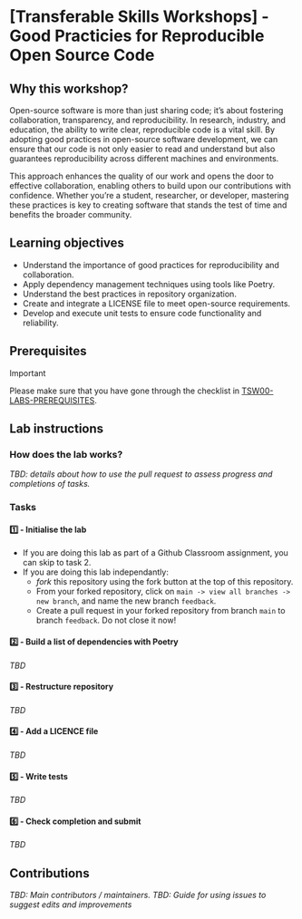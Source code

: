 # [Transferable Skills Workshops] - Good Practicies for Reproducible Open Source Code

## Why this workshop?
Open-source software is more than just sharing code; it’s about fostering collaboration, transparency, and reproducibility. In research, industry, and education, the ability to write clear, reproducible code is a vital skill. By adopting good practices in open-source software development, we can ensure that our code is not only easier to read and understand but also guarantees reproducibility across different machines and environments.

This approach enhances the quality of our work and opens the door to effective collaboration, enabling others to build upon our contributions with confidence. Whether you’re a student, researcher, or developer, mastering these practices is key to creating software that stands the test of time and benefits the broader community.

## Learning objectives

* Understand the importance of good practices for reproducibility and collaboration.
* Apply dependency management techniques using tools like Poetry.
* Understand the best practices in repository organization.
* Create and integrate a LICENSE file to meet open-source requirements.
* Develop and execute unit tests to ensure code functionality and reliability.

## Prerequisites

> [!IMPORTANT]  
> Please make sure that you have gone through the checklist in [TSW00-LABS-PREREQUISITES](https://github.com/UCL-Photonics-Society/TSW00-LABS-PREREQUISITES).



## Lab instructions
### How does the lab works?
*TBD: details about how to use the pull request to assess progress and completions of tasks.*

### Tasks

#### 1️⃣ - Initialise the lab
* If you are doing this lab as part of a Github Classroom assignment, you can skip to task 2.
* If you are doing this lab independantly:
  * *fork* this repository using the fork button at the top of this repository.
  * From your forked repository, click on `main -> view all branches -> new branch`, and name the new branch `feedback`.
  * Create a pull request in your forked repository from branch `main` to branch `feedback`. Do not close it now!

#### 2️⃣ - Build a list of dependencies with Poetry
*TBD*

#### 3️⃣ - Restructure repository 
*TBD*

#### 4️⃣ - Add a LICENCE file
*TBD*

#### 5️⃣ - Write tests 
*TBD*

#### 6️⃣ - Check completion and submit
*TBD*

## Contributions
*TBD: Main contributors / maintainers.*
*TBD: Guide for using issues to suggest edits and improvements*
